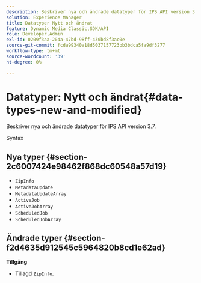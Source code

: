 ```yaml
---
description: Beskriver nya och ändrade datatyper för IPS API version 3.7.
solution: Experience Manager
title: Datatyper Nytt och ändrat
feature: Dynamic Media Classic,SDK/API
role: Developer,Admin
exl-id: 0209f3aa-204a-47bd-98ff-430bd8f3ac0e
source-git-commit: fcda99340a18d5037157723bb3bdca5fa9df3277
workflow-type: tm+mt
source-wordcount: '39'
ht-degree: 0%

---
```


# Datatyper: Nytt och ändrat{#data-types-new-and-modified}

Beskriver nya och ändrade datatyper för IPS API version 3.7.

Syntax

## Nya typer {#section-2c6007424e98462f868dc60548a57d19}

* `ZipInfo`
* `MetadataUpdate`
* `MetadataUpdateArray`
* `ActiveJob`
* `ActiveJobArray`
* `ScheduledJob`
* `ScheduledJobArray`

## Ändrade typer {#section-f2d4635d912545c5964820b8cd1e62ad}

**Tillgång**

* Tillagd `ZipInfo`.
